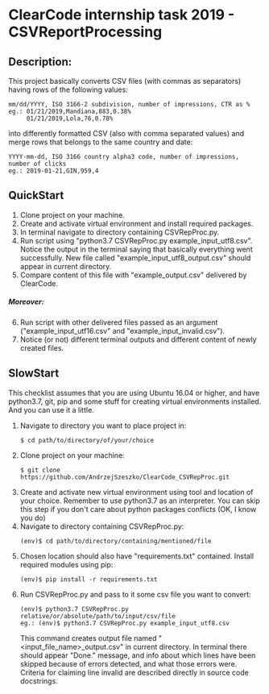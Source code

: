 # ClearCode internship task 2019 - CSVReportProcessing
## Description:
This project basically converts CSV files (with commas as separators) having rows of the following values:
```
mm/dd/YYYY, ISO 3166-2 subdivision, number of impressions, CTR as %
eg.: 01/21/2019,Mandiana,883,0.38%
     01/21/2019,Lola,76,0.78%
```
into differently formatted CSV (also with comma separated values) and merge rows that belongs to the same country and date:
```
YYYY-mm-dd, ISO 3166 country alpha3 code, number of impressions, number of clicks
eg.: 2019-01-21,GIN,959,4
```

## QuickStart
1) Clone project on your machine.
2) Create and activate virtual environment and install required packages.
3) In terminal navigate to directory containing CSVRepProc.py.
4) Run script using "python3.7 CSVRepProc.py example_input_utf8.csv". Notice the output in the terminal saying that basically everything went successfully. New file called "example_input_utf8_output.csv" should appear in current directory.
5) Compare content of this file with "example_output.csv" delivered by ClearCode.
##### Moreover:
6) Run script with other delivered files passed as an argument ("example_input_utf16.csv" and "example_input_invalid.csv").<br>
7) Notice (or not) different terminal outputs and different content of newly created files.

## SlowStart
This checklist assumes that you are using Ubuntu 16.04 or higher, and have python3.7, git, pip and some stuff for creating virtual environments installed. And you can use it a little.
1) Navigate to directory you want to place project in:
    ```
    $ cd path/to/directory/of/your/choice
    ```
2) Clone project on your machine:
    ```
    $ git clone https://github.com/AndrzejSzeszko/ClearCode_CSVRepProc.git
    ```
3) Create and activate new virtual environment using tool and location of your choice. Remember to use python3.7 as an interpreter.  You can skip this step if you don't care about python packages conflicts (OK, I know you do)
4) Navigate to directory containing CSVRepProc.py:
    ```
    (env)$ cd path/to/directory/containing/mentioned/file
    ```
5) Chosen location should also have "requirements.txt" contained. Install required modules using pip:
    ```
    (env)$ pip install -r requirements.txt
    ```
6) Run CSVRepProc.py and pass to it some csv file you want to convert:
    ```
    (env)$ python3.7 CSVRepProc.py relative/or/absolute/path/to/input/csv/file
    eg.: (env)$ python3.7 CSVRepProc.py example_input_utf8.csv
    ```
    This command creates output file named "<input_file_name>_output.csv" in current directory.
    In terminal there should appear "Done." message, and info about which lines have been skipped because of errors detected, and what those errors were. Criteria for claiming line invalid are described directly in source code docstrings.